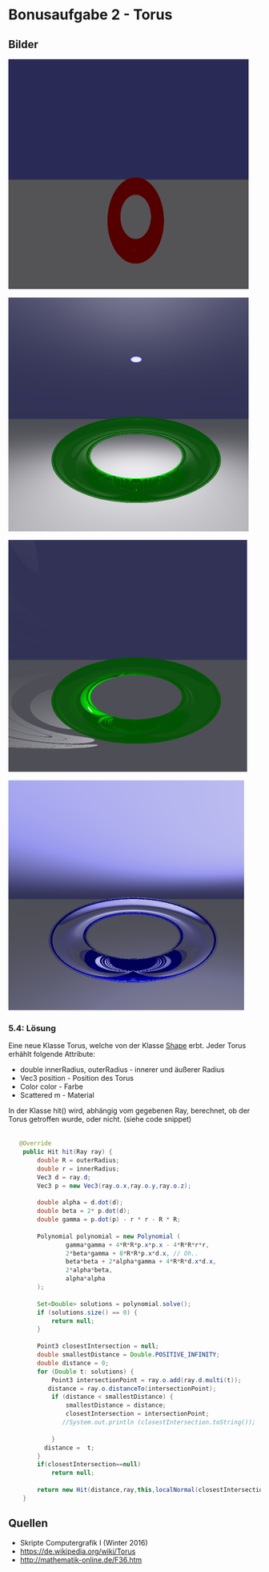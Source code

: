 # Bonusaufgabe 2 - Torus


## Bilder

![](b02-1.png)

![](b02-2.png)

![](b02-3.png)

![](b02-4.png)



### 5.4: Lösung

Eine neue Klasse Torus, welche von der Klasse [Shape](src/Shape/Shape.java) erbt. Jeder Torus erhählt folgende Attribute:

- double innerRadius, outerRadius - innerer und äußerer Radius
- Vec3 position                   - Position des Torus
- Color color                     - Farbe
- Scattered m                     - Material

In der Klasse hit() wird, abhängig vom gegebenen Ray, berechnet, ob der Torus getroffen wurde, oder nicht. (siehe code snippet)

```java

   @Override
	public Hit hit(Ray ray) {
        double R = outerRadius;
        double r = innerRadius;
        Vec3 d = ray.d;
        Vec3 p = new Vec3(ray.o.x,ray.o.y,ray.o.z);

        double alpha = d.dot(d);
        double beta = 2* p.dot(d);
        double gamma = p.dot(p) - r * r - R * R;

        Polynomial polynomial = new Polynomial (
                gamma*gamma + 4*R*R*p.x*p.x - 4*R*R*r*r,
                2*beta*gamma + 8*R*R*p.x*d.x, // Oh..
                beta*beta + 2*alpha*gamma + 4*R*R*d.x*d.x, 
                2*alpha*beta,
                alpha*alpha 
        ); 

        Set<Double> solutions = polynomial.solve();
        if (solutions.size() == 0) {
            return null;
        }
        
        Point3 closestIntersection = null;
        double smallestDistance = Double.POSITIVE_INFINITY;
        double distance = 0;
        for (Double t: solutions) {
            Point3 intersectionPoint = ray.o.add(ray.d.multi(t));
           distance = ray.o.distanceTo(intersectionPoint);
            if (distance < smallestDistance) {
                smallestDistance = distance;
                closestIntersection = intersectionPoint;
               //System.out.println (closestIntersection.toString()); 
               
            }
          distance =  t; 
        }
        if(closestIntersection==null)
        	return null;

        return new Hit(distance,ray,this,localNormal(closestIntersection)) ;
    }

```


## Quellen

- Skripte Computergrafik I (Winter 2016)
- https://de.wikipedia.org/wiki/Torus
- http://mathematik-online.de/F36.htm

